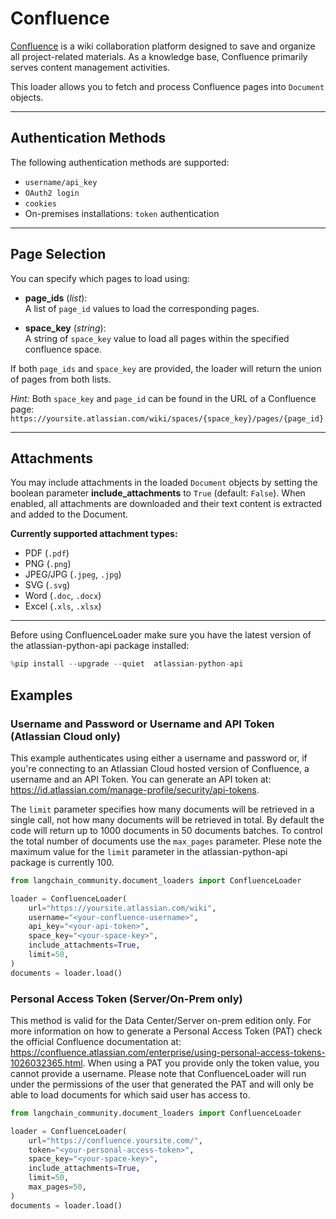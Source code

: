 # Confluence

[Confluence](https://www.atlassian.com/software/confluence) is a wiki collaboration platform designed to save and organize all project-related materials. As a knowledge base, Confluence primarily serves content management activities.

This loader allows you to fetch and process Confluence pages into `Document` objects.

---

## Authentication Methods

The following authentication methods are supported:

- `username/api_key`
- `OAuth2 login`
- `cookies`
- On-premises installations: `token` authentication

---

## Page Selection

You can specify which pages to load using:

- **page_ids** (*list*):  
  A list of `page_id` values to load the corresponding pages.

- **space_key** (*string*):  
  A string of `space_key` value to load all pages within the specified confluence space.

If both `page_ids` and `space_key` are provided, the loader will return the union of pages from both lists.

*Hint:* Both `space_key` and `page_id` can be found in the URL of a Confluence page:  
`https://yoursite.atlassian.com/wiki/spaces/{space_key}/pages/{page_id}`

---

## Attachments

You may include attachments in the loaded `Document` objects by setting the boolean parameter **include_attachments** to `True` (default: `False`). When enabled, all attachments are downloaded and their text content is extracted and added to the Document.

**Currently supported attachment types:**

- PDF (`.pdf`)
- PNG (`.png`)
- JPEG/JPG (`.jpeg`, `.jpg`)
- SVG (`.svg`)
- Word (`.doc`, `.docx`)
- Excel (`.xls`, `.xlsx`)

---

Before using ConfluenceLoader make sure you have the latest version of the atlassian-python-api package installed:


```python
%pip install --upgrade --quiet  atlassian-python-api
```

## Examples

### Username and Password or Username and API Token (Atlassian Cloud only)

This example authenticates using either a username and password or, if you're connecting to an Atlassian Cloud hosted version of Confluence, a username and an API Token.
You can generate an API token at: https://id.atlassian.com/manage-profile/security/api-tokens.

The `limit` parameter specifies how many documents will be retrieved in a single call, not how many documents will be retrieved in total.
By default the code will return up to 1000 documents in 50 documents batches. To control the total number of documents use the `max_pages` parameter. 
Plese note the maximum value for the `limit` parameter in the atlassian-python-api package is currently 100.  


```python
from langchain_community.document_loaders import ConfluenceLoader

loader = ConfluenceLoader(
    url="https://yoursite.atlassian.com/wiki",
    username="<your-confluence-username>",
    api_key="<your-api-token>",
    space_key="<your-space-key>",
    include_attachments=True,
    limit=50,
)
documents = loader.load()
```

### Personal Access Token (Server/On-Prem only)

This method is valid for the Data Center/Server on-prem edition only.
For more information on how to generate a Personal Access Token (PAT) check the official Confluence documentation at: https://confluence.atlassian.com/enterprise/using-personal-access-tokens-1026032365.html.
When using a PAT you provide only the token value, you cannot provide a username. 
Please note that ConfluenceLoader will run under the permissions of the user that generated the PAT and will only be able to load documents for which said user has access to.  


```python
from langchain_community.document_loaders import ConfluenceLoader

loader = ConfluenceLoader(
    url="https://confluence.yoursite.com/",
    token="<your-personal-access-token>",
    space_key="<your-space-key>",
    include_attachments=True,
    limit=50,
    max_pages=50,
)
documents = loader.load()
```
